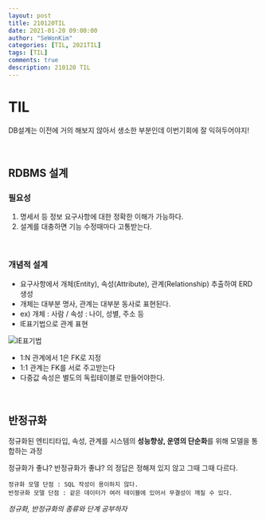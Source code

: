```yaml
---
layout: post
title: 210120TIL 
date: 2021-01-20 09:00:00
author: "SeWonKim"
categories: [TIL, 2021TIL]
tags: [TIL]
comments: true
description: 210120 TIL
---
```


# TIL

DB설계는 이전에 거의 해보지 않아서 생소한 부분인데 이번기회에 잘 익혀두어야지!

&nbsp;
&nbsp;

## RDBMS 설계

### 필요성

1. 명세서 등 정보 요구사항에 대한 정확한 이해가 가능하다.
2. 설계를 대충하면 기능 수정때마다 고통받는다.

&nbsp;

### 개념적 설계

- 요구사항에서 개체(Entity), 속성(Attribute), 관계(Relationship) 추출하여 ERD 생성
- 개체는 대부분 명사, 관계는 대부분 동사로 표현된다.
- ex) 개체 : 사람 / 속성 : 나이, 성별, 주소 등
- IE표기법으로 관계 표현

![IE표기법](https://stalker5217.github.io/assets/images/database/ie_relation.png)


- 1:N 관계에서 1은 FK로 지정
- 1:1 관계는 FK를 서로 주고받는다
- 다중값 속성은 별도의 독립테이블로 만들어야한다.


&nbsp;
&nbsp;

## 반정규화

정규화된 엔티티타입, 속성, 관계를 시스템의 **성능향상, 운영의 단순화**를 위해 모델을 통합하는 과정

정규화가 좋냐? 반정규화가 좋냐? 의 정답은 정해져 있지 않고 그때 그때 다르다.

```
정규화 모델 단점 : SQL 작성이 용이하지 않다.
반정규화 모델 단점 : 같은 데이터가 여러 테이블에 있어서 무결성이 깨질 수 있다.
```

_정규화, 반정규화의 종류와 단계 공부하자_

&nbsp;
&nbsp;
